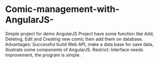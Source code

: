 # Comic-management-with-AngularJS-
Simple project for demo AngularJS
Project have some function like Add, Deleting, Edit and Creating new comic then add them on database.
Advantages: Successful build Web API, make a data base for save data, illustrate some components of AngularJS.
Restrict: 
Interface needs improvement, the program is simple.

